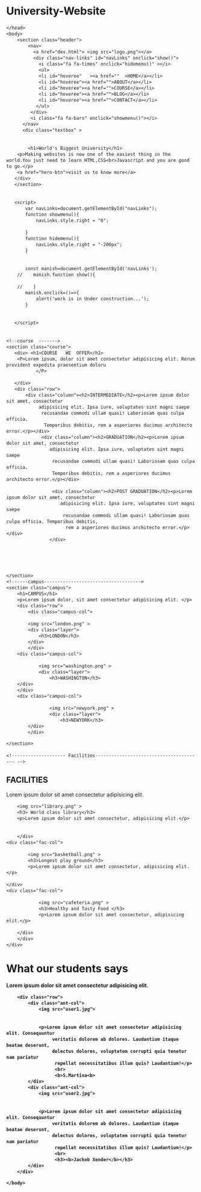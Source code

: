 # University-Website
<!DOCTYPE html>
<html>
    <head>
        <meta charset="UTF-8">
        <meta name="viewport" content="width=device-width,initial-scale=1.0">
        <title>University Website Design- Easy Tutorials</title>
        <link rel="stylesheet" href="style.css">
        <link rel="preconnect" href="https://fonts.googleapis.com">
        <link rel="preconnect" href="https://fonts.gstatic.com" crossorigin>
        <link href="https://fonts.googleapis.com/css2?family=Plus+Jakarta+Sans:wght@200;400&display=swap" 
        rel="stylesheet">
        <link rel="stylesheet" href="https://cdnjs.cloudflare.com/ajax/libs/font-awesome/4.7.0/css/font-awesome.min.css">

    </head>
    <body>
        <section class="header">
            <nav>
              <a href="dev.html"> <img src="logo.png"></a>
              <div class="nav-links" id="navLinks" onclick="show()">
                <i class="fa fa-times" onclick="hidemenu()" ></i>
                <ul>   
                <li id="hoveree"   ><a href=""  >HOME</a></li>
                <li id="hoveree"><a href="">ABOUT</a></li>
                <li id="hoveree"><a href="">COURSE</a></li>
                <li id="hoveree"><a href="">BLOG</a></li>
                <li id="hoveree"><a href="">CONTACT</a></li>
               </ul>    
             </div>
             <i class="fa fa-bars" onclick="showmenu()"></i>
          </nav>
          <div class="textbox" >
            
                
            <h1>World's Biggest University</h1>
        <p>Making websites is now one of the easiest thing in the world.You just need to learn HTML,CSS<br>Javascript and you are good to go.</p>
        <a href="hero-btn">visit us to know more</a>
       </div>
       </section>
       

       <script>
           var navLinks=document.getElementById("navLinks");
           function showmenu(){
               navLinks.style.right = "0";

           }
           function hidemenu(){
               navLinks.style.right = "-200px";
           }
           
           
           const manish=document.getElementById('navLinks');
        //    manish.function show(){
               
        //    }
           manish.onclick=()=>{
               alert('work is in Under construction...');
           }


       </script>


    <!--course  ------->
    <section class="course">
       <div> <h1>COURSE   WE  OFFER</h1>
        <P>Lorem ipsum, dolor sit amet consectetur adipisicing elit. Rerum provident expedita praesentium doloru
               </P>

       </div>
       <div class="row">
           <div class="column"><h2>INTERMEDIATE</h2><p>Lorem ipsum dolor sit amet, consectetur
                adipisicing elit. Ipsa iure, voluptates sint magni saepe
                 recusandae commodi ullam quasi! Laboriosam quas culpa officia.
                  Temporibus debitis, rem a asperiores ducimus architecto error.</p></div>
                 <div class="column"><h2>GRADUATION</h2><p>Lorem ipsum dolor sit amet, consectetur
                    adipisicing elit. Ipsa iure, voluptates sint magni saepe
                     recusandae commodi ullam quasi! Laboriosam quas culpa officia. 
                     Temporibus debitis, rem a asperiores ducimus architecto error.</p></div>
                
                     <div class="column"><h2>POST GRADUATION</h2><p>Lorem ipsum dolor sit amet, consectetur
                        adipisicing elit. Ipsa iure, voluptates sint magni saepe
                         recusandae commodi ullam quasi! Laboriosam quas culpa officia. Temporibus debitis,
                          rem a asperiores ducimus architecto error.</p></div>
                    </div>

    
    
    
    
    </section>
    <!------campus------------------------------------>
    <section class="campus">
        <h1>CAMPUS</h1>
        <p>Lorem ipsum dolor, sit amet consectetur adipisicing elit. </p>
        <div class="row">
            <div class="campus-col">
            
            <img src="london.png" >
            <div class="layer">
                <h3>LONDON</h3>
            </div>
            </div>
        <div class="campus-col">
            
                <img src="washington.png" >
                <div class="layer">
                    <h3>WASHINGTON</h3>
        </div>
        </div>
        <div class="campus-col">
            
                    <img src="newyork.png" >
                    <div class="layer">
                        <h3>NEWYORK</h3>
            </div>
            </div>

</div>

    </section>

    <!-------------------- Facilities---------------------------------------- -->
   <section class="facilities">
<div>
       <h1>FACILITIES</h1>
       <p>Lorem ipsum dolor sit amet consectetur adipisicing elit. </p>
       <div class="fac-row">
        <div class="fac-col">
        
        <img src="library.png" >
        <h3> World class library</h3>
        <p>Lorem ipsum dolor sit amet consectetur, adipisicing elit.</p>
        
        
        </div>
    <div class="fac-col">
        
            <img src="basketball.png" >
            <h3>Longest play ground</h3>
            <p>Lorem ipsum dolor sit amet consectetur, adipisicing elit.</p>
            
    </div>
    <div class="fac-col">
        
                <img src="cafeteria.png" >
                <h3>Healthy and Tasty Food </h3>
                <p>Lorem ipsum dolor sit amet consectetur, adipisicing elit.</p>
            
        </div>
        </div>
    </div>

   </section>
   <!-------------------Antimonials------------------------------------------------>

   <div class="antimonials">
       <h1><b>What our students says<b></h1>
        <p>Lorem ipsum dolor sit amet consectetur adipisicing elit.</p>
        
        <div class="row">
            <div class="ant-col">
                <img src="user1.jpg">
                

                <p>Lorem ipsum dolor sit amet consectetur adipisicing elit. Consequuntur
                     veritatis dolorem ab dolores. Laudantium itaque beatae deserunt, 
                     delectus dolores, voluptatem corrupti quia tenetur nam pariatur
                      repellat necessitatibus illum quis? Laudantium!</p>
                      <br>
                      <b>S.Martina<b>
            </div>
            <div class="ant-col">
                <img src="user2.jpg">
                

                <p>Lorem ipsum dolor sit amet consectetur adipisicing elit. Consequuntur
                     veritatis dolorem ab dolores. Laudantium itaque beatae deserunt, 
                     delectus dolores, voluptatem corrupti quia tenetur nam pariatur
                      repellat necessitatibus illum quis? Laudantium!</p>
                      <br>
                      <h3><b>Jackob Xender</b></h3>
            </div>
        </div>

   </div>


    
        
    
    
        
       
        
    </body>
</html>
